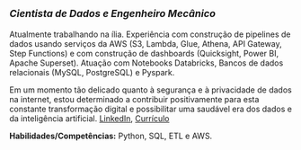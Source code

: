 <!--<p align="center">
  <img src="banner.png" >
</p>-->

## <sub>*Cientista de Dados e Engenheiro Mecânico*</sub>

Atualmente trabalhando na ília. Experiência com construção de pipelines de dados usando serviços da AWS (S3, Lambda, Glue, Athena, API Gateway, Step Functions) e com construção de dashboards (Quicksight, Power BI, Apache Superset). Atuação com Notebooks Databricks, Bancos de dados relacionais (MySQL, PostgreSQL) e Pyspark.

Em um momento tão delicado quanto à segurança e à privacidade de dados na internet, estou determinado a contribuir positivamente para esta constante transformação digital e possibilitar uma saudável era dos dados e da inteligência artificial. [LinkedIn](https://www.linkedin.com/in/danilo-ferreira-de-oliveira), [Currículo](https://drive.google.com/file/d/1bTnCSfwXT0VrejzRy66PNLolt2bNZNZG/view?usp=sharing)

**Habilidades/Competências:** Python, SQL, ETL e AWS.

<!--
**dfedeoli/dfedeoli** is a ✨ _special_ ✨ repository because its `README.md` (this file) appears on your GitHub profile.

Here are some ideas to get you started:

- 🔭 I’m currently working on ...
- 🌱 I’m currently learning ...
- 👯 I’m looking to collaborate on ...
- 🤔 I’m looking for help with ...
- 💬 Ask me about ...
- 📫 How to reach me: ...
- 😄 Pronouns: ...
- ⚡ Fun fact: ...
-->
